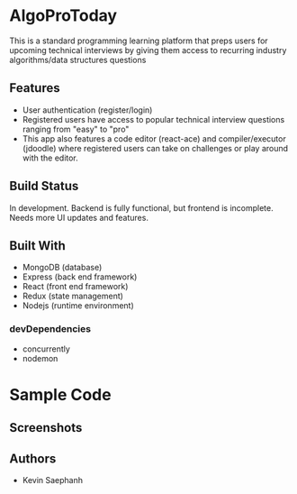 # AlgoProToday

This is a standard programming learning platform that preps users for upcoming technical interviews by giving them access to recurring industry algorithms/data structures questions

## Features

-   User authentication (register/login)
-   Registered users have access to popular technical interview questions ranging from "easy" to "pro"
-   This app also features a code editor (react-ace) and compiler/executor (jdoodle) where registered users can take on challenges or play around with the editor.

## Build Status

In development. Backend is fully functional, but frontend is incomplete. Needs more UI updates and features.

## Built With

-   MongoDB (database)
-   Express (back end framework)
-   React (front end framework)
-   Redux (state management)
-   Nodejs (runtime environment)

### devDependencies

-   concurrently
-   nodemon

# Sample Code

## Screenshots

## Authors

-   Kevin Saephanh

